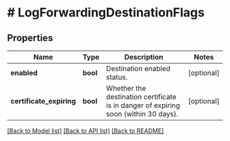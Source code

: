 # # LogForwardingDestinationFlags

## Properties

Name | Type | Description | Notes
------------ | ------------- | ------------- | -------------
**enabled** | **bool** | Destination enabled status. | [optional]
**certificate_expiring** | **bool** | Whether the destination certificate is in danger of expiring soon (within 30 days). | [optional]

[[Back to Model list]](../../README.md#models) [[Back to API list]](../../README.md#endpoints) [[Back to README]](../../README.md)
